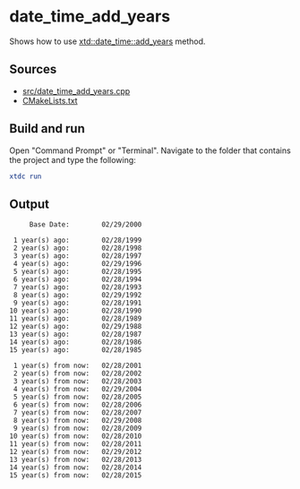 # date_time_add_years

Shows how to use [xtd::date_time::add_years](https://gammasoft71.github.io/xtd/reference_guides/latest/classxtd_1_1date__time.html#a673fa2094f973e199e9ebcc1f6e48158) method.

## Sources

* [src/date_time_add_years.cpp](src/date_time_add_years.cpp)
* [CMakeLists.txt](CMakeLists.txt)

## Build and run

Open "Command Prompt" or "Terminal". Navigate to the folder that contains the project and type the following:

```cmake
xtdc run
```

## Output

```
     Base Date:        02/29/2000

 1 year(s) ago:        02/28/1999
 2 year(s) ago:        02/28/1998
 3 year(s) ago:        02/28/1997
 4 year(s) ago:        02/29/1996
 5 year(s) ago:        02/28/1995
 6 year(s) ago:        02/28/1994
 7 year(s) ago:        02/28/1993
 8 year(s) ago:        02/29/1992
 9 year(s) ago:        02/28/1991
10 year(s) ago:        02/28/1990
11 year(s) ago:        02/28/1989
12 year(s) ago:        02/29/1988
13 year(s) ago:        02/28/1987
14 year(s) ago:        02/28/1986
15 year(s) ago:        02/28/1985

 1 year(s) from now:   02/28/2001
 2 year(s) from now:   02/28/2002
 3 year(s) from now:   02/28/2003
 4 year(s) from now:   02/29/2004
 5 year(s) from now:   02/28/2005
 6 year(s) from now:   02/28/2006
 7 year(s) from now:   02/28/2007
 8 year(s) from now:   02/29/2008
 9 year(s) from now:   02/28/2009
10 year(s) from now:   02/28/2010
11 year(s) from now:   02/28/2011
12 year(s) from now:   02/29/2012
13 year(s) from now:   02/28/2013
14 year(s) from now:   02/28/2014
15 year(s) from now:   02/28/2015
```
